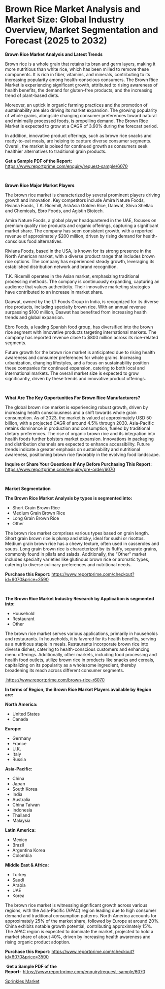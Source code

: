 <p><h1>Brown Rice Market Analysis and Market Size: Global Industry Overview, Market Segmentation and Forecast (2025 to 2032)</h1></p><p><strong>Brown Rice Market Analysis and Latest Trends</strong></p>
<p><p>Brown rice is a whole grain that retains its bran and germ layers, making it more nutritious than white rice, which has been milled to remove these components. It is rich in fiber, vitamins, and minerals, contributing to its increasing popularity among health-conscious consumers. The Brown Rice Market is experiencing significant growth, attributed to rising awareness of health benefits, the demand for gluten-free products, and the increasing trend of plant-based diets. </p><p>Moreover, an uptick in organic farming practices and the promotion of sustainability are also driving its market expansion. The growing popularity of whole grains, alongside changing consumer preferences toward natural and minimally processed foods, is propelling demand. The Brown Rice Market is expected to grow at a CAGR of 3.90% during the forecast period. </p><p>In addition, innovative product offerings, such as brown rice snacks and ready-to-eat meals, are helping to capture diverse consumer segments. Overall, the market is poised for continued growth as consumers seek healthier alternatives to traditional grain products.</p></p>
<p><strong>Get a Sample PDF of the Report:&nbsp;</strong> <a href="https://www.reportprime.com/enquiry/request-sample/6070?utm_campaign=3274&utm_medium=2&utm_source=Github&utm_content=ia&utm_term=19032025&utm_id=brown-rice">https://www.reportprime.com/enquiry/request-sample/6070</a></p>
<p>&nbsp;</p>
<p><strong>Brown Rice Major Market Players</strong></p>
<p><p>The brown rice market is characterized by several prominent players driving growth and innovation. Key competitors include Amira Nature Foods, Riviana Foods, T.K. Ricemill, AshAsia Golden Rice, Daawat, Shiva Shellac and Chemicals, Ebro Foods, and Agistin Biotech.</p><p>Amira Nature Foods, a global player headquartered in the UAE, focuses on premium quality rice products and organic offerings, capturing a significant market share. The company has seen consistent growth, with a reported revenue of approximately $200 million, driven by rising demand for health-conscious food alternatives.</p><p>Riviana Foods, based in the USA, is known for its strong presence in the North American market, with a diverse product range that includes brown rice options. The company has experienced steady growth, leveraging its established distribution network and brand recognition.</p><p>T.K. Ricemill operates in the Asian market, emphasizing traditional processing methods. The company is continuously expanding, capturing an audience that values authenticity. Their innovative marketing strategies have contributed to an increase in market share.</p><p>Daawat, owned by the LT Foods Group in India, is recognized for its diverse rice products, including specialty brown rice. With an annual revenue surpassing $100 million, Daawat has benefited from increasing health trends and global expansion.</p><p>Ebro Foods, a leading Spanish food group, has diversified into the brown rice segment with innovative products targeting international markets. The company has reported revenue close to $800 million across its rice-related segments.</p><p>Future growth for the brown rice market is anticipated due to rising health awareness and consumer preferences for whole grains. Increasing urbanization, changing lifestyles, and a focus on sustainability position these companies for continued expansion, catering to both local and international markets. The overall market size is expected to grow significantly, driven by these trends and innovative product offerings.</p></p>
<p>&nbsp;</p>
<p><strong>What Are The Key Opportunities For Brown Rice Manufacturers?</strong></p>
<p><p>The global brown rice market is experiencing robust growth, driven by increasing health consciousness and a shift towards whole grain consumption. As of 2023, the market is valued at approximately USD 50 billion, with a projected CAGR of around 4.5% through 2030. Asia-Pacific retains dominance in production and consumption, fueled by traditional dietary preferences. The rise of organic brown rice and its integration into health foods further bolsters market expansion. Innovations in packaging and distribution channels are expected to enhance accessibility. Future trends indicate a greater emphasis on sustainability and nutritional awareness, positioning brown rice favorably in the evolving food landscape.</p></p>
<p><strong>Inquire or Share Your Questions If Any Before Purchasing This Report:</strong> <a href="https://www.reportprime.com/enquiry/pre-order/6070?utm_campaign=3274&utm_medium=2&utm_source=Github&utm_content=ia&utm_term=19032025&utm_id=brown-rice">https://www.reportprime.com/enquiry/pre-order/6070</a></p>
<p>&nbsp;</p>
<p><strong>Market Segmentation</strong></p>
<p><strong>The Brown Rice Market Analysis by types is segmented into:</strong></p>
<p><ul><li>Short Grain Brown Rice</li><li>Medium Grain Brown Rice</li><li>Long Grain Brown Rice</li><li>Other</li></ul></p>
<p><p>The brown rice market comprises various types based on grain length. Short grain brown rice is plump and sticky, ideal for sushi or risottos. Medium grain brown rice has a chewy texture, often used in casseroles and soups. Long grain brown rice is characterized by its fluffy, separate grains, commonly found in pilafs and salads. Additionally, the "Other" market includes specialty varieties like glutinous brown rice or aromatic types, catering to diverse culinary preferences and nutritional needs.</p></p>
<p><strong>Purchase this Report:&nbsp;</strong><a href="https://www.reportprime.com/checkout?id=6070&price=3590&utm_campaign=3274&utm_medium=2&utm_source=Github&utm_content=ia&utm_term=19032025&utm_id=brown-rice">https://www.reportprime.com/checkout?id=6070&price=3590</a></p>
<p>&nbsp;</p>
<p><strong>The Brown Rice Market Industry Research by Application is segmented into:</strong></p>
<p><ul><li>Household</li><li>Restaurant</li><li>Other</li></ul></p>
<p><p>The brown rice market serves various applications, primarily in households and restaurants. In households, it is favored for its health benefits, serving as a nutritious staple in meals. Restaurants incorporate brown rice into diverse dishes, catering to health-conscious customers and enhancing menu offerings. Additionally, other markets, including food processing and health food outlets, utilize brown rice in products like snacks and cereals, capitalizing on its popularity as a wholesome ingredient, thereby broadening its reach across different consumer segments.</p></p>
<p><a href="https://www.reportprime.com/brown-rice-r6070?utm_campaign=3274&utm_medium=2&utm_source=Github&utm_content=ia&utm_term=19032025&utm_id=brown-rice">&nbsp;https://www.reportprime.com/brown-rice-r6070</a></p>
<p><strong>In terms of Region, the Brown Rice Market Players available by Region are:</strong></p>
<p>
    <p> <strong> North America: </strong>
        <ul>
            <li>United States</li>
            <li>Canada</li>
        </ul>
        </p> 
    <p> <strong> Europe: </strong>
        <ul>
            <li>Germany</li>
            <li>France</li>
            <li>U.K.</li>
            <li>Italy</li>
            <li>Russia</li>
        </ul>
        </p> 
    <p> <strong> Asia-Pacific: </strong>
        <ul>
            <li>China</li>
            <li>Japan</li>
            <li>South Korea</li>
            <li>India</li>
            <li>Australia</li>
            <li>China Taiwan</li>
            <li>Indonesia</li>
            <li>Thailand</li>
            <li>Malaysia</li>
        </ul>
        </p> 
    <p> <strong> Latin America: </strong>
        <ul>
            <li>Mexico</li>
            <li>Brazil</li>
            <li>Argentina Korea</li>
            <li>Colombia</li>
        </ul>
        </p> 
    <p> <strong> Middle East & Africa: </strong>
        <ul>
            <li>Turkey</li>
            <li>Saudi</li>
            <li>Arabia</li>
            <li>UAE</li>
            <li>Korea</li>
        </ul>
    </p>
    </p>
<p><p>The brown rice market is witnessing significant growth across various regions, with the Asia-Pacific (APAC) region leading due to high consumer demand and traditional consumption patterns. North America accounts for approximately 25% of the market share, followed by Europe at around 20%. China exhibits notable growth potential, contributing approximately 15%. The APAC region is expected to dominate the market, projected to hold a market share of about 40%, driven by increasing health awareness and rising organic product adoption.</p></p>
<p><strong>Purchase this Report: </strong><a href="https://www.reportprime.com/checkout?id=6070&price=3590&utm_campaign=3274&utm_medium=2&utm_source=Github&utm_content=ia&utm_term=19032025&utm_id=brown-rice">https://www.reportprime.com/checkout?id=6070&price=3590</a></p>
<p>&nbsp;<strong>Get a Sample PDF of the Report:&nbsp;&nbsp;</strong><a href="https://www.reportprime.com/enquiry/request-sample/6070?utm_campaign=3274&utm_medium=2&utm_source=Github&utm_content=ia&utm_term=19032025&utm_id=brown-rice">https://www.reportprime.com/enquiry/request-sample/6070</a></p>
<p><strong></strong></p>
<p><p><a href="https://github.com/donkalucine10/Market-Research-Report-List-1/blob/main/sprinkles-market.md?utm_campaign=3274&utm_medium=2&utm_source=Github&utm_content=ia&utm_term=19032025&utm_id=brown-rice">Sprinkles Market</a></p></p>